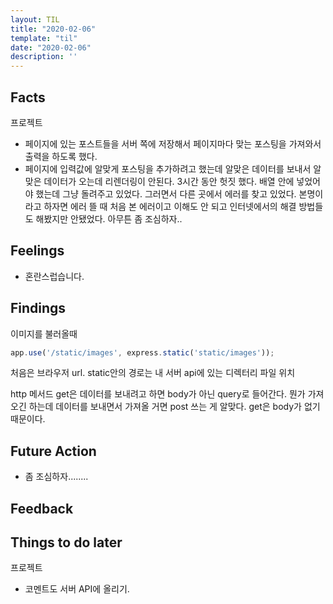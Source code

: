 ```yaml
---
layout: TIL
title: "2020-02-06"
template: "til"
date: "2020-02-06"
description: ''
---
```


## Facts

프로젝트

- 페이지에 있는 포스트들을 서버 쪽에 저장해서 페이지마다 맞는 포스팅을 가져와서 출력을 하도록 했다.
- 페이지에 입력값에 알맞게 포스팅을 추가하려고 했는데 알맞은 데이터를 보내서 알맞은 데이터가 오는데 리렌더링이 안된다. 3시간 동안 헛짓 했다. 배열 안에 넣었어야 했는데 그냥 돌려주고 있었다. 그러면서 다른 곳에서 에러를 찾고 있었다. 본명이라고 하자면 에러 뜰 때 처음 본 에러이고 이해도 안 되고 인터넷에서의 해결 방법들도 해봤지만 안됐었다. 아무튼 좀 조심하자..

## Feelings

- 혼란스럽습니다.

## Findings

이미지를 불러올때 

```javascript
app.use('/static/images', express.static('static/images'));
```

처음은 브라우저 url. static안의 경로는 내 서버 api에 있는 디렉터리 파일 위치

http 메서드 get은 데이터를 보내려고 하면 body가 아닌 query로 들어간다. 뭔가 가져오긴 하는데 데이터를 보내면서 가져올 거면 post 쓰는 게 알맞다. get은 body가 없기 때문이다.

## Future Action

- 좀 조심하자........

## Feedback

## Things to do later

프로젝트

- 코멘트도 서버 API에 올리기.
